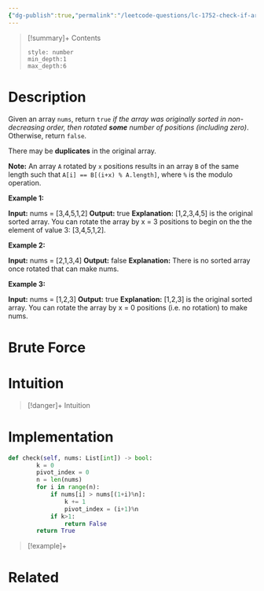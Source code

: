 ```yaml
---
{"dg-publish":true,"permalink":"/leetcode-questions/lc-1752-check-if-array-is-sorted-and-rotated/","title":"LC 1752. Check if Array Is Sorted and Rotated","tags":["lc-easy","binary-search"]}
---
```



>[!summary]+ Contents
>```toc
>style: number
>min_depth:1
>max_depth:6
>```

# Description
Given an array `nums`, return `true` _if the array was originally sorted in non-decreasing order, then rotated **some** number of positions (including zero)_. Otherwise, return `false`.

There may be **duplicates** in the original array.

**Note:** An array `A` rotated by `x` positions results in an array `B` of the same length such that `A[i] == B[(i+x) % A.length]`, where `%` is the modulo operation.

**Example 1:**

**Input:** nums = [3,4,5,1,2]
**Output:** true
**Explanation:** [1,2,3,4,5] is the original sorted array.
You can rotate the array by x = 3 positions to begin on the the element of value 3: [3,4,5,1,2].

**Example 2:**

**Input:** nums = [2,1,3,4]
**Output:** false
**Explanation:** There is no sorted array once rotated that can make nums.

**Example 3:**

**Input:** nums = [1,2,3]
**Output:** true
**Explanation:** [1,2,3] is the original sorted array.
You can rotate the array by x = 0 positions (i.e. no rotation) to make nums.
# Brute Force
# Intuition

>[!danger]+ Intuition

# Implementation
```python
def check(self, nums: List[int]) -> bool:
        k = 0
        pivot_index = 0
        n = len(nums)
        for i in range(n):
            if nums[i] > nums[(1+i)%n]:
                k += 1
                pivot_index = (i+1)%n
            if k>1:
                return False
        return True
```

>[!example]+ 


# Related
